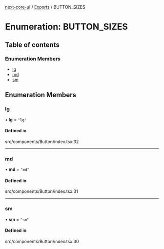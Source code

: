 [next-core-ui](../README.md) / [Exports](../modules.md) / BUTTON\_SIZES

# Enumeration: BUTTON\_SIZES

## Table of contents

### Enumeration Members

- [lg](BUTTON_SIZES.md#lg)
- [md](BUTTON_SIZES.md#md)
- [sm](BUTTON_SIZES.md#sm)

## Enumeration Members

### lg

• **lg** = ``"lg"``

#### Defined in

src/components/Button/index.tsx:32

___

### md

• **md** = ``"md"``

#### Defined in

src/components/Button/index.tsx:31

___

### sm

• **sm** = ``"sm"``

#### Defined in

src/components/Button/index.tsx:30
